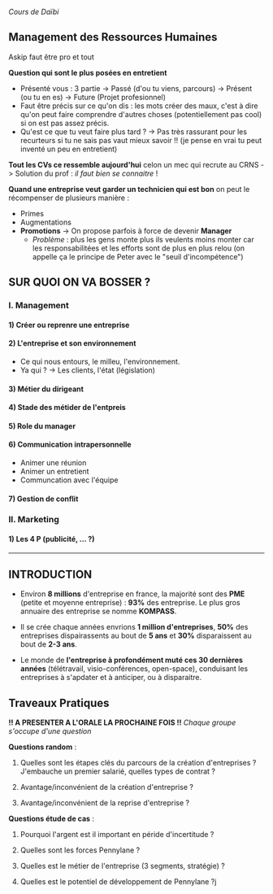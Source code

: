
*Cours de Daïbi*
## Management des Ressources Humaines

Askip faut être pro et tout

**Question qui sont le plus posées en entretient**
- Présenté vous : 3 partie -> Passé (d'ou tu viens, parcours) -> Présent (ou tu en es) -> Future (Projet profesionnel)
- Faut être précis sur ce qu'on dis : les mots créer des maux, c'est à dire qu'on peut faire comprendre d'autres choses (potentiellement pas cool) si on est pas assez précis.
- Qu'est ce que tu veut faire plus tard ? -> Pas très rassurant pour les recurteurs si tu ne sais pas vaut mieux savoir !! (je pense en vrai tu peut inventé un peu en entretient)

**Tout les CVs ce ressemble aujourd'hui** celon un mec qui recrute au CRNS
-> Solution du prof : *il faut bien se connaitre* !


**Quand une entreprise veut garder un technicien qui est bon** on peut le récompenser de plusieurs manière :
- Primes
- Augmentations
- **Promotions** -> On propose parfois à force de devenir **Manager**
	- *Problème* : plus les gens monte plus ils veulents moins monter car les responsabilitées et les efforts sont de plus en plus relou (on appelle ça le principe de Peter avec le "seuil d'incompétence")

## SUR QUOI ON VA BOSSER ?
### I. Management
#### 1) Créer ou reprenre une entreprise
#### 2) L'entreprise et son environnement
- Ce qui nous entours, le milleu, l'environnement.
- Ya qui ? -> Les clients, l'état (législation)
#### 3) Métier du dirigeant
#### 4) Stade des métider de l'entpreis
#### 5) Role du manager
#### 6) Communication intrapersonnelle
- Animer une réunion
- Animer un entretient
- Communcation avec l'équipe
#### 7) Gestion de conflit

### II. Marketing
#### 1) Les 4 P (publicité, ... ?)

---
## INTRODUCTION

- Environ **8 millions** d'entreprise en france, la majorité sont des **PME** (petite et moyenne entreprise) : **93%** des entreprise. Le plus gros annuaire des entreprise se nomme **KOMPASS**.

- Il se crée chaque années envrions **1 million d'entreprises**,  **50%** des entreprises dispairassents au bout de **5 ans** et **30%** disparaissent au bout de **2-3 ans**.

- Le monde de **l'entreprise à profondément muté ces 30 dernières années** (télétravail, visio-conférences, open-space), conduisant les entreprises à s'apdater et à anticiper, ou à disparaitre.


## Traveaux Pratiques

**!!  A PRESENTER A L'ORALE LA PROCHAINE FOIS !!**
*Chaque groupe s'occupe d'une question*

**Questions random** :

1) Quelles sont les étapes clés du parcours de la création d'entreprises ? J'embauche un premier salarié, quelles types de contrat ?
   
2)  Avantage/inconvénient de la création d'entreprise ?

3)  Avantage/inconvénient de la reprise d'entreprise ?


**Questions étude de cas** :

1) Pourquoi l'argent est il important en péride d'incertitude ?

2) Quelles sont les forces Pennylane ?

3) Quelles est le métier de l'entreprise (3 segments, stratégie) ?

4) Quelles est le potentiel de développement de Pennylane ?j